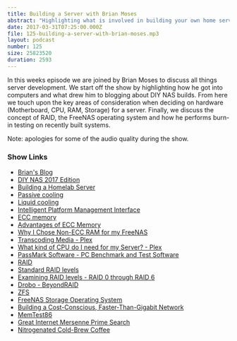 ```yaml
---
title: Building a Server with Brian Moses
abstract: "Highlighting what is involved in building your own home server"
date: 2017-03-31T07:25:00.000Z
file: 125-building-a-server-with-brian-moses.mp3
layout: podcast
number: 125
size: 25823520
duration: 2593
---
```


In this weeks episode we are joined by Brian Moses to discuss all things server development.
We start off the show by highlighting how he got into computers and what drew him to blogging about DIY NAS builds.
From here we touch upon the key areas of consideration when deciding on hardware (Motherboard, CPU, RAM, Storage) for a server.
Finally, we discuss the concept of RAID, the FreeNAS operating system and how he performs burn-in testing on recently built systems.

Note: apologies for some of the audio quality during the show.

### Show Links

- [Brian's Blog](https://blog.brianmoses.net/)
- [DIY NAS 2017 Edition](https://blog.brianmoses.net/2017/03/diy-nas-2017-edition.html)
- [Building a Homelab Server](https://blog.brianmoses.net/2016/07/building-a-homelab-server.html)
- [Passive cooling](https://en.wikipedia.org/wiki/Computer_cooling#Passive_cooling)
- [Liquid cooling](https://en.wikipedia.org/wiki/Computer_cooling#Liquid_cooling)
- [Intelligent Platform Management Interface](https://en.wikipedia.org/wiki/Intelligent_Platform_Management_Interface)
- [ECC memory](https://en.wikipedia.org/wiki/ECC_memory)
- [Advantages of ECC Memory](https://www.pugetsystems.com/labs/articles/Advantages-of-ECC-Memory-520/)
- [Why I Chose Non-ECC RAM for my FreeNAS](https://blog.brianmoses.net/2014/03/why-i-chose-non-ecc-ram-for-my-freenas.html)
- [Transcoding Media - Plex](https://support.plex.tv/hc/en-us/articles/200250377-Transcoding-Media)
- [What kind of CPU do I need for my Server? - Plex](https://support.plex.tv/hc/en-us/articles/201774043)
- [PassMark Software - PC Benchmark and Test Software](https://www.passmark.com/)
- [RAID](https://en.wikipedia.org/wiki/RAID)
- [Standard RAID levels](https://en.wikipedia.org/wiki/Standard_RAID_levels)
- [Examining RAID levels - RAID 0 through RAID 6](http://www.computerweekly.com/podcast/Examining-RAID-levels-RAID-0-through-RAID-6)
- [Drobo - BeyondRAID](http://www.drobo.com/drobo/beyondraid/)
- [ZFS](https://en.wikipedia.org/wiki/ZFS)
- [FreeNAS Storage Operating System](http://www.freenas.org/)
- [Building a Cost-Conscious, Faster-Than-Gigabit Network](https://blog.brianmoses.net/2016/06/building-a-cost-conscious-faster-than-gigabit-network.html)
- [MemTest86](http://www.memtest86.com/)
- [Great Internet Mersenne Prime Search](https://www.mersenne.org/)
- [Nitrogenated Cold-Brew Coffee](https://blog.brianmoses.net/2016/05/my-own-nitrogenated-cold-brew-coffee.html)
